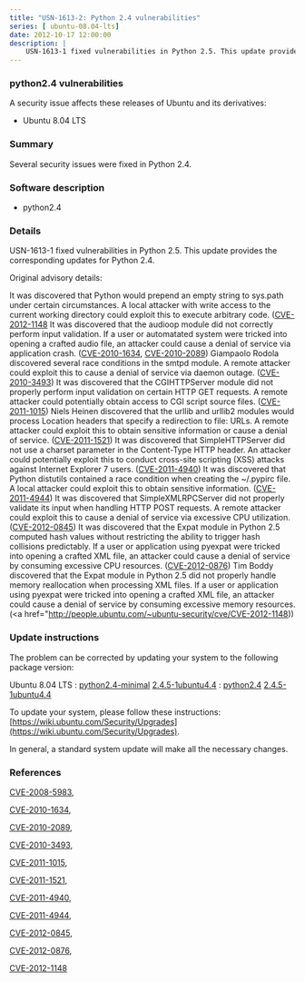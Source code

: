 ```yaml
---
title: "USN-1613-2: Python 2.4 vulnerabilities"
series: [ ubuntu-08.04-lts]
date: 2012-10-17 12:00:00
description: |
    USN-1613-1 fixed vulnerabilities in Python 2.5. This update provides the corresponding updates for Python 2.4.
--- 
```

 
### python2.4 vulnerabilities

A security issue affects these releases of Ubuntu and its derivatives:

* Ubuntu 8.04 LTS

### Summary

Several security issues were fixed in Python 2.4. 

### Software description

* python2.4 

### Details

USN-1613-1 fixed vulnerabilities in Python 2.5. This update provides the corresponding updates for Python 2.4.

Original advisory details:

 It was discovered that Python would prepend an empty string to sys.path under certain circumstances. A local attacker with write access to the current working directory could exploit this to execute arbitrary code. ([CVE-2012-1148](http://people.ubuntu.com/~ubuntu-security/cve/CVE-2008-5983">CVE-2008-5983</a>) It was discovered that the audioop module did not correctly perform input validation. If a user or automatated system were tricked into opening a crafted audio file, an attacker could cause a denial of service via application crash. (<a href="http://people.ubuntu.com/~ubuntu-security/cve/CVE-2010-1634">CVE-2010-1634</a>, <a href="http://people.ubuntu.com/~ubuntu-security/cve/CVE-2010-2089">CVE-2010-2089</a>) Giampaolo Rodola discovered several race conditions in the smtpd module. A remote attacker could exploit this to cause a denial of service via daemon outage. (<a href="http://people.ubuntu.com/~ubuntu-security/cve/CVE-2010-3493">CVE-2010-3493</a>) It was discovered that the CGIHTTPServer module did not properly perform input validation on certain HTTP GET requests. A remote attacker could potentially obtain access to CGI script source files. (<a href="http://people.ubuntu.com/~ubuntu-security/cve/CVE-2011-1015">CVE-2011-1015</a>) Niels Heinen discovered that the urllib and urllib2 modules would process Location headers that specify a redirection to file: URLs. A remote attacker could exploit this to obtain sensitive information or cause a denial of service. (<a href="http://people.ubuntu.com/~ubuntu-security/cve/CVE-2011-1521">CVE-2011-1521</a>) It was discovered that SimpleHTTPServer did not use a charset parameter in the Content-Type HTTP header. An attacker could potentially exploit this to conduct cross-site scripting (XSS) attacks against Internet Explorer 7 users. (<a href="http://people.ubuntu.com/~ubuntu-security/cve/CVE-2011-4940">CVE-2011-4940</a>) It was discovered that Python distutils contained a race condition when creating the ~/.pypirc file. A local attacker could exploit this to obtain sensitive information. (<a href="http://people.ubuntu.com/~ubuntu-security/cve/CVE-2011-4944">CVE-2011-4944</a>) It was discovered that SimpleXMLRPCServer did not properly validate its input when handling HTTP POST requests. A remote attacker could exploit this to cause a denial of service via excessive CPU utilization. (<a href="http://people.ubuntu.com/~ubuntu-security/cve/CVE-2012-0845">CVE-2012-0845</a>) It was discovered that the Expat module in Python 2.5 computed hash values without restricting the ability to trigger hash collisions predictably. If a user or application using pyexpat were tricked into opening a crafted XML file, an attacker could cause a denial of service by consuming excessive CPU resources. (<a href="http://people.ubuntu.com/~ubuntu-security/cve/CVE-2012-0876">CVE-2012-0876</a>) Tim Boddy discovered that the Expat module in Python 2.5 did not properly handle memory reallocation when processing XML files. If a user or application using pyexpat were tricked into opening a crafted XML file, an attacker could cause a denial of service by consuming excessive memory resources. (<a href="http://people.ubuntu.com/~ubuntu-security/cve/CVE-2012-1148)) 

### Update instructions

The problem can be corrected by updating your system to the following package version:

Ubuntu 8.04 LTS
 : [python2.4-minimal](https://launchpad.net/ubuntu/+source/python2.4) <span> [2.4.5-1ubuntu4.4](https://launchpad.net/ubuntu/+source/python2.4/2.4.5-1ubuntu4.4) </span> 
 : [python2.4](https://launchpad.net/ubuntu/+source/python2.4) <span> [2.4.5-1ubuntu4.4](https://launchpad.net/ubuntu/+source/python2.4/2.4.5-1ubuntu4.4) </span> 

To update your system, please follow these instructions: [https://wiki.ubuntu.com/Security/Upgrades](https://wiki.ubuntu.com/Security/Upgrades).

In general, a standard system update will make all the necessary changes. 

### References

 [CVE-2008-5983](http://people.ubuntu.com/~ubuntu-security/cve/CVE-2008-5983), 

 [CVE-2010-1634](http://people.ubuntu.com/~ubuntu-security/cve/CVE-2010-1634), 

 [CVE-2010-2089](http://people.ubuntu.com/~ubuntu-security/cve/CVE-2010-2089), 

 [CVE-2010-3493](http://people.ubuntu.com/~ubuntu-security/cve/CVE-2010-3493), 

 [CVE-2011-1015](http://people.ubuntu.com/~ubuntu-security/cve/CVE-2011-1015), 

 [CVE-2011-1521](http://people.ubuntu.com/~ubuntu-security/cve/CVE-2011-1521), 

 [CVE-2011-4940](http://people.ubuntu.com/~ubuntu-security/cve/CVE-2011-4940), 

 [CVE-2011-4944](http://people.ubuntu.com/~ubuntu-security/cve/CVE-2011-4944), 

 [CVE-2012-0845](http://people.ubuntu.com/~ubuntu-security/cve/CVE-2012-0845), 

 [CVE-2012-0876](http://people.ubuntu.com/~ubuntu-security/cve/CVE-2012-0876), 

 [CVE-2012-1148](http://people.ubuntu.com/~ubuntu-security/cve/CVE-2012-1148)
 

